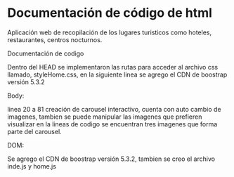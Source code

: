 # Documentación de código de html

Aplicación web de recopilación de los lugares turisticos como hoteles, restaurantes, centros nocturnos.

Documentación de codigo

Dentro del HEAD se implementaron las rutas para acceder al archivo css llamado, styleHome.css, en la siguiente linea se agrego el CDN de boostrap versión 5.3.2

Body:

linea 20  a 81 creación de carousel interactivo, cuenta con auto cambio de imagenes, tambien se puede manipular las imagenes que prefieren visualizar en la lineas de codigo se encuentran tres imagenes que forma parte del carousel.


DOM:

Se agrego el CDN de boostrap versión 5.3.2, tambien se creo el archivo inde.js y home.js
